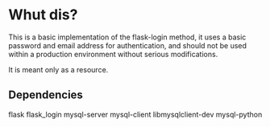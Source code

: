# Whut dis? 

This is a basic implementation of the flask-login method, it uses a basic password and email address for authentication, and should not be used within a production environment without serious modifications. 

It is meant only as a resource. 


## Dependencies 
flask
flask_login
mysql-server
mysql-client
libmysqlclient-dev
mysql-python
